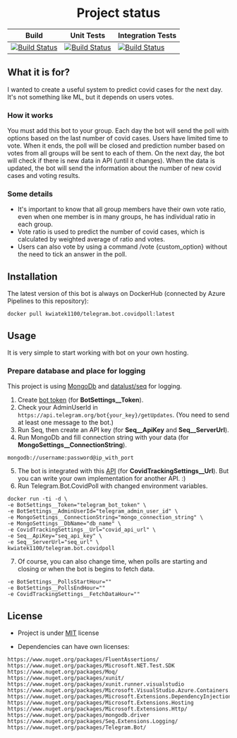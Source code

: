 <div align="center">

# Project status

|Build|Unit Tests|Integration Tests|
|------|-------|-------|
|[![Build Status](https://dev.azure.com/bartlomiejkwiatkowski00/Telegram.Bot.CovidPoll/_apis/build/status/Build%20and%20tests?branchName=main&stageName=Build&jobName=Execute%20build%20and%20push%20to%20DockerHub)](https://dev.azure.com/bartlomiejkwiatkowski00/Telegram.Bot.CovidPoll/_build/latest?definitionId=13&branchName=main)|[![Build Status](https://dev.azure.com/bartlomiejkwiatkowski00/Telegram.Bot.CovidPoll/_apis/build/status/Build%20and%20tests?branchName=main&stageName=Unit%20tests&jobName=Execute%20XUnit%20tests)](https://dev.azure.com/bartlomiejkwiatkowski00/Telegram.Bot.CovidPoll/_build/latest?definitionId=13&branchName=main)|[![Build Status](https://dev.azure.com/bartlomiejkwiatkowski00/Telegram.Bot.CovidPoll/_apis/build/status/Build%20and%20tests?branchName=main&stageName=Integration%20tests&jobName=Execute%20integration%20tests)](https://dev.azure.com/bartlomiejkwiatkowski00/Telegram.Bot.CovidPoll/_build/latest?definitionId=13&branchName=main)|

</div>

## What it is for?
I wanted to create a useful system to predict covid cases for the next day. It's not something like ML, but it depends on users votes.

### How it works
You must add this bot to your group. Each day the bot will send the poll with options based on the last number of covid cases. Users have limited time to vote. When it ends, the poll will be closed and prediction number based on votes from all groups will be sent to each of them. On the next day, the bot will check if there is new data in API (until it changes). When the data is updated, the bot will send the information about the number of new covid cases and voting results.

### Some details
* It's important to know that all group members have their own vote ratio, even when one member is in many groups, he has individual ratio in each group.
* Vote ratio is used to predict the number of covid cases, which is calculated by weighted average of ratio and votes.
* Users can also vote by using a command /vote {custom_option} without the need to tick an answer in the poll.

## Installation
The latest version of this bot is always on DockerHub (connected by Azure Pipelines to this repository):
```
docker pull kwiatek1100/telegram.bot.covidpoll:latest
```

## Usage
It is very simple to start working with bot on your own hosting.

### Prepare database and place for logging
This project is using [MongoDb](https://hub.docker.com/_/mongo) and [datalust/seq](https://hub.docker.com/r/datalust/seq) for logging.

1. Create [bot token](https://core.telegram.org/bots#3-how-do-i-create-a-bot) (for **BotSettings__Token**).
2. Check your AdminUserId in ```https://api.telegram.org/bot{your_key}/getUpdates```. (You need to send at least one message to the bot.)
2. Run Seq, then create an API key (for **Seq__ApiKey** and **Seq__ServerUrl**).
3. Run MongoDb and fill connection string with your data (for **MongoSettings__ConnectionString**).
```
mongodb://username:password@ip_with_port
```
5. The bot is integrated with this [API](https://koronawirus-api.herokuapp.com/api/covid19/daily) (for **CovidTrackingSettings__Url**). But you can write your own implementation for another API. :)
6. Run Telegram.Bot.CovidPoll with changed environment variables.



```
docker run -ti -d \
-e BotSettings__Token="telegram_bot_token" \
-e BotSettings__AdminUserId="telegram_admin_user_id" \
-e MongoSettings__ConnectionString="mongo_connection_string" \
-e MongoSettings__DbName="db_name" \
-e CovidTrackingSettings__Url="covid_api_url" \
-e Seq__ApiKey="seq_api_key" \
-e Seq__ServerUrl="seq_url" \
kwiatek1100/telegram.bot.covidpoll
```
7. Of course, you can also change time, when polls are starting and closing or when the bot is begins to fetch data.
```
-e BotSettings__PollsStartHour=""
-e BotSettings__PollsEndHour=""
-e CovidTrackingSettings__FetchDataHour=""
```

## License
* Project is under [MIT](https://github.com/bartlomiejkwiatkowski/Telegram.Bot.CovidPoll/blob/main/LICENSE) license

* Dependencies can have own licenses:
```
https://www.nuget.org/packages/FluentAssertions/
https://www.nuget.org/packages/Microsoft.NET.Test.SDK
https://www.nuget.org/packages/Moq/
https://www.nuget.org/packages/xunit/
https://www.nuget.org/packages/xunit.runner.visualstudio
https://www.nuget.org/packages/Microsoft.VisualStudio.Azure.Containers.Tools.Targets/
https://www.nuget.org/packages/Microsoft.Extensions.DependencyInjection/
https://www.nuget.org/packages/Microsoft.Extensions.Hosting
https://www.nuget.org/packages/Microsoft.Extensions.Http/
https://www.nuget.org/packages/mongodb.driver
https://www.nuget.org/packages/Seq.Extensions.Logging/
https://www.nuget.org/packages/Telegram.Bot/
```
